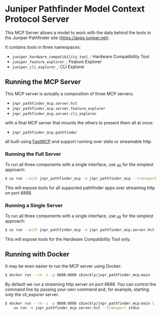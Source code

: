 # Juniper Pathfinder Model Context Protocol Server

This MCP Server allows a model to work with the data behind
the tools in the Juniper Pathfinder site (https://apps.juniper.net).

It contains tools in three namespaces:

- `juniper_hardware_compatibility_tool_`: Hardware Compatibility Tool
- `juniper_feature_explorer_`: Feature Explorer
- `juniper_cli_explorer_`: CLI Explorer

## Running the MCP Server

This MCP server is actually a composition of three MCP servers:

- `jnpr_pathfinder_mcp.server.hct`
- `jnpr_pathfinder_mcp.server.feature_explorer`
- `jnpr_pathfinder_mcp.server.cli_explorer`

with a final MCP server that mounts the others to present them all at once:

- `jnpr_pathfinder_mcp.pathfinder`

all built using [FastMCP](https://gofastmcp.com/getting-started/quickstart#run-the-server)
and support running over stdio or streamable http.

### Running the Full Server

To run all three components with a single interface, use 
[`uv`](https://docs.astral.sh/uv/getting-started/installation/)
for the simplest approach:

```bash
$ uv run --with jnpr_pathfinder_mcp -m jnpr_pathfinder_mcp --transport http --port 8888
```

This will expose tools for all supported pathfinder apps over streaming http on port 8888.

### Running a Single Server

To run all three components with a single interface, use 
[`uv`](https://docs.astral.sh/uv/getting-started/installation/)
for the simplest approach:

```bash
$ uv run --with jnpr_pathfinder_mcp -m jnpr_pathfinder_mcp.server.hct
```

This will expose tools for the Hardware Compatibility Tool only.

## Running with Docker

It may be even easier to run the MCP server using Docker:

```bash
$ docker run --rm -i -p 8888:8888 cbinckly/jnpr_pathfinder_mcp:main
```

By default we run a streaming http server on port 8888.  You can control
the command line by passing your own command and, for example, starting
only the cli_exporer server.

```bash
$ docker run --rm -i -p 8888:8888 cbinckly/jnpr_pathfinder_mcp:main \
    uv run -m jnpr_pathfinder_mcp.server.hct --transport stdio
```
